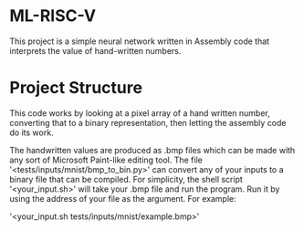 # ML-RISC-V

This project is a simple neural network written in Assembly code that interprets the value of hand-written numbers. 

# Project Structure

This code works by looking at a pixel array of a hand written number, converting that to a binary representation, then letting the assembly code do its work. 

The handwritten values are produced as .bmp files which can be made with any sort of Microsoft Paint-like editing tool. The file '<tests/inputs/mnist/bmp_to_bin.py>' can convert any of your inputs to a binary file that can be compiled. For simplicity, the shell script '<your_input.sh>' will take your .bmp file and run the program. Run it by using the address of your file as the argument. For example:

'<your_input.sh tests/inputs/mnist/example.bmp>'


